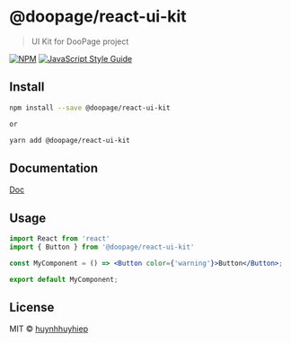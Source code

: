 # @doopage/react-ui-kit

> UI Kit for DooPage project

[![NPM](https://img.shields.io/npm/v/@doopage/react-ui-kit.svg)](https://www.npmjs.com/package/@doopage/react-ui-kit) [![JavaScript Style Guide](https://img.shields.io/badge/code_style-standard-brightgreen.svg)](https://standardjs.com)

## Install

```bash
npm install --save @doopage/react-ui-kit

or

yarn add @doopage/react-ui-kit
```
## Documentation
[Doc](https://huynhhuyhiep.github.io/doopage-react-ui-kit)

## Usage

```jsx
import React from 'react'
import { Button } from '@doopage/react-ui-kit'

const MyComponent = () => <Button color={'warning'}>Button</Button>;

export default MyComponent;
```

## License

MIT © [huynhhuyhiep](https://github.com/huynhhuyhiep)
